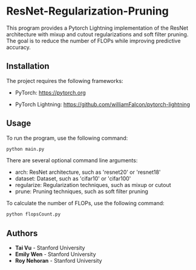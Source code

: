 # ResNet-Regularization-Pruning

This program provides a Pytorch Lightning implementation of the ResNet architecture with mixup and cutout regularizations and soft filter pruning. The goal is to reduce the number of FLOPs while improving predictive accuracy.

## Installation

The project requires the following frameworks:

- PyTorch: https://pytorch.org

- PyTorch Lightning: https://github.com/williamFalcon/pytorch-lightning

## Usage

To run the program, use the following command:

```bash
python main.py
```

There are several optional command line arguments:

- arch: ResNet architecture, such as 'resnet20' or 'resnet18'
- dataset: Dataset, such as 'cifar10' or 'cifar100'
- regularize: Regularization techniques, such as mixup or cutout
- prune: Pruning techniques, such as soft filter pruning

To calculate the number of FLOPs, use the following command:

```bash
python flopsCount.py
```

## Authors

* **Tai Vu** - Stanford University
* **Emily Wen** - Stanford University
* **Roy Nehoran** - Stanford University
